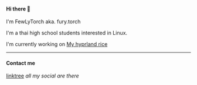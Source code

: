 #### Hi there 👋
I'm FewLyTorch aka. fury.torch

I'm a thai high school students interested in Linux.

I'm currently working on [My hyprland rice](https://github.com/FewLy-Torch-1861/Hyprland-Dots)

---

#### Contact me
[linktree](https://linktr.ee/FuryTorch) *all my social are there*
